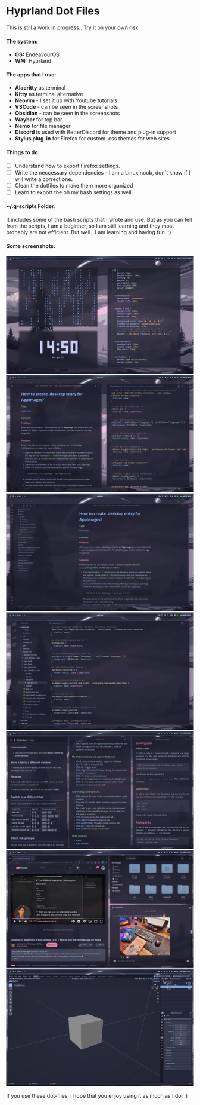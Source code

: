 # Hyprland Dot Files

This is still a work in progress.. Try it on your own risk.

#### The system:
- **OS:** EndeavourOS
- **WM:** Hyprland

#### The apps that I use:
- **Alacritty** as terminal
- **Kitty** as terminal alternative
- **Neovim** - I set it up with Youtube tutorials
- **VSCode** - can be seen in the screenshots
- **Obsidian** - can be seen in the screenshots
- **Waybar** for top bar
- **Nemo** for file manager
- **Discord** is used with BetterDiscord for theme and plug-in support
- **Stylus plug-in** for Firefox for custom .css themes for web sites. 

#### Things to do:
- [ ] Understand how to export Firefox settings.
- [ ] Write the neccessary dependencies - I am a Linux noob, don't know if I will write a correct one.
- [ ] Clean the dotfiles to make them more organized
- [ ] Learn to export the oh my bash settings as well

#### ~/.g-scripts Folder:
It includes some of the bash scripts that I wrote and use. But as you can tell from the scripts, I am a beginner, so I am still learning and they most probably are not efficient. But well.. I am learning and having fun. :)

#### Some screenshots:

![hypr-1](source/images/hypr-1.png)
![hypr-1](source/images/hypr-2.png)
![hypr-1](source/images/hypr-3.png)
![hypr-1](source/images/hypr-4.png)
![hypr-1](source/images/hypr-5.png)
![hypr-1](source/images/hypr-6.png)
![hypr-1](source/images/hypr-7.png)

If you use these dot-files, I hope that you enjoy using it as much as I do! :)